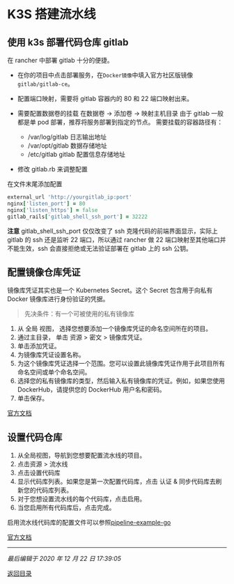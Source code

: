 # K3S 搭建流水线

## 使用 k3s 部署代码仓库 gitlab

在 rancher 中部署 gitlab 十分的便捷。

- 在你的项目中点击部署服务，在`Docker镜像`中填入官方社区版镜像`gitlab/gitlab-ce`。
- 配置端口映射，需要将 gitlab 容器内的 80 和 22 端口映射出来。
- 需要配置数据卷的挂载
  在数据卷 -> 添加卷 -> 映射主机目录
  由于 gitlab 一般都是单 pod 部署，推荐将服务部署到指定的节点。
  需要挂载的容器路径有：

  - /var/log/gitlab 日志输出地址
  - /var/opt/gitlab 数据存储地址
  - /etc/gitlab gitlab 配置信息存储地址

- 修改 gitlab.rb 来调整配置

在文件末尾添加配置

```ruby
external_url 'http://yourgitlab_ip:port'
nginx['listen_port'] = 80
nginx['listen_https'] = false
gitlab_rails['gitlab_shell_ssh_port'] = 32222
```

**注意** gitlab_shell_ssh_port 仅仅改变了 ssh 克隆代码的前端界面显示，实际上 gitlab 的 ssh 还是监听 22 端口，所以通过 rancher 做 22 端口映射至其他端口并不能生效，ssh 会直接拒绝或无法验证部署在 gitlab 上的 ssh 公钥。

## 配置镜像仓库凭证

镜像库凭证其实也是一个 Kubernetes Secret。这个 Secret 包含用于向私有 Docker 镜像库进行身份验证的凭据。

> 先决条件：有一个可被使用的私有镜像库

1. 从 全局 视图， 选择您想要添加一个镜像库凭证的命名空间所在的项目。
2. 通过主目录， 单击 资源 > 密文 > 镜像库凭证。
3. 单击添加凭证。
4. 为镜像库凭证设置名称。
5. 为这个镜像库凭证选择一个范围。您可以设置此镜像库凭证作用于此项目所有命名空间或单个命名空间。
6. 选择您的私有镜像库的类型，然后输入私有镜像库的凭证。例如，如果您使用 DockerHub，请提供您的 DockerHub 用户名和密码。
7. 单击保存。

[官方文档](https://docs.rancher.cn/docs/rancher2/k8s-in-rancher/registries/_index)

## 设置代码仓库

1. 从全局视图，导航到您想要配置流水线的项目。
2. 点击资源 > 流水线
3. 点击设置代码库
4. 显示代码库列表。如果您是第一次配置代码库，点击 认证 & 同步代码库去刷新您的代码库列表。
5. 对于您想设置流水线的每个代码库，点击启用。
6. 当您启用所有代码库后，点击完成。

启用流水线代码库的配置文件可以参照[pipeline-example-go](https://github.com/rancher/pipeline-example-go)

[官方文档](https://docs.rancher.cn/docs/rancher2/k8s-in-rancher/pipelines/_index)

---

_最后编辑于 2020 年 12 月 22 日 17:39:05_

[返回目录](./menu.md)
